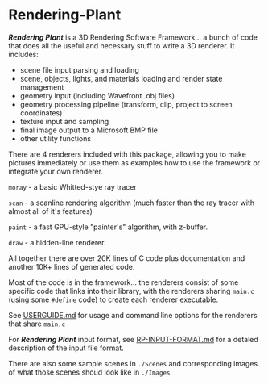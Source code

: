 # Rendering-Plant

**_Rendering Plant_** is a 3D Rendering Software Framework... a bunch of code that does 
all the useful and necessary stuff to write a 3D renderer. It includes:

- scene file input parsing and loading
- scene, objects, lights, and materials loading  and render state management
- geometry input (including Wavefront .obj files)
- geometry processing pipeline (transform, clip, project to screen coordinates)
- texture input and sampling
- final image output to a Microsoft BMP file
- other utility functions

There are 4 renderers included with this package, allowing you to make pictures 
immediately or use them as examples how to use the framework or integrate your
own renderer.

`moray` - a basic Whitted-stye ray tracer

`scan` - a scanline rendering algorithm (much faster than the ray tracer with almost all of it's features)

`paint` - a fast GPU-style "painter's" algorithm, with z-buffer.

`draw` - a hidden-line renderer.

All together there are over 20K lines of C code plus documentation and another
10K+ lines of generated code.

Most of the code is in the framework... the renderers consist of some specific code
that links into their library, with the renderers sharing `main.c` 
(using some `#define` code) to create each renderer executable.

See 
[USERGUIDE.md](http://github.com/oldwatchlover/Rendering-Plant/blob/master/Documentation/USERGUIDE.md) 
for usage and command line options for the renderers that share `main.c`

For **_Rendering Plant_** input format, see 
[RP-INPUT-FORMAT.md](http://github.com/oldwatchlover/Rendering-Plant/blob/master/Documentation/RP-INPUT-FORMAT.md) 
for a detaled description of the input file format.

There are also some sample scenes in `./Scenes` and corresponding images of what those
scenes shoud look like in `./Images`



